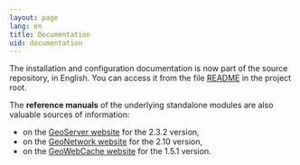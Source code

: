 ```yaml
---
layout: page
lang: en
title: Documentation
uid: documentation
---
```


The installation and configuration documentation is now part of the source repository, in English.
You can access it from the file [README](https://github.com/georchestra/georchestra/blob/master/README.md) in the project root.

The **reference manuals** of the underlying standalone modules are also valuable sources of information:

 * on the [GeoServer website](http://docs.geoserver.org/2.3.2/user/) for the 2.3.2 version,
 * on the [GeoNetwork website](http://geonetwork-opensource.org/manuals/2.10.3/eng/users/index.html) for the 2.10 version,
 * on the [GeoWebCache website](http://geowebcache.org/docs/1.5.1/) for the 1.5.1 version.
